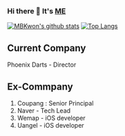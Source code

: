 ### Hi there 👋 It's [ME](http://kr.linkedin.com/in/mbkwon)

[![MBKwon's github stats](https://github-readme-stats.vercel.app/api?username=MBKwon&count_private=true&show_icons=true&theme=react)](https://github.com/anuraghazra/github-readme-stats)
[![Top Langs](https://github-readme-stats.vercel.app/api/top-langs/?username=MBKwon&layout=compact&theme=react)](https://github.com/anuraghazra/github-readme-stats)

## Current Company
Phoenix Darts - Director

## Ex-Commpany
1. Coupang : Senior Principal
2. Naver - Tech Lead
3. Wemap - iOS developer
4. Uangel - iOS developer

<!--
**MBKwon/MBKwon** is a ✨ _special_ ✨ repository because its `README.md` (this file) appears on your GitHub profile.

Here are some ideas to get you started:

- 🔭 I’m currently working on ...
- 🌱 I’m currently learning ...
- 👯 I’m looking to collaborate on ...
- 🤔 I’m looking for help with ...
- 💬 Ask me about ...
- 📫 How to reach me: ...
- 😄 Pronouns: ...
- ⚡ Fun fact: ...
-->
